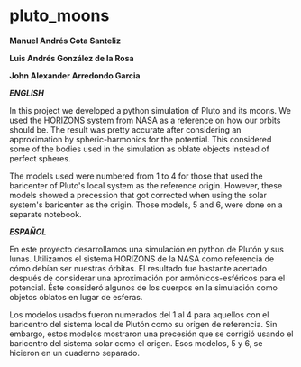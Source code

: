 # pluto_moons

**Manuel Andrés Cota Santeliz**

**Luis Andrés González de la Rosa**

**John Alexander Arredondo Garcia**


***ENGLISH***

In this project we developed a python simulation of Pluto and its moons. We used the HORIZONS system from NASA as a reference on how our orbits should be. The result was pretty accurate after considering an approximation by spheric-harmonics for the potential. This considered some of the bodies used in the simulation as oblate objects instead of perfect spheres.

The models used were numbered from 1 to 4 for those that used the baricenter of Pluto's local system as the reference origin. However, these models showed a precession that got corrected when using the solar system's baricenter as the origin. Those models, 5 and 6, were done on a separate notebook.


***ESPAÑOL***

En este proyecto desarrollamos una simulación en python de Plutón y sus lunas. Utilizamos el sistema HORIZONS de la NASA como referencia de cómo debían ser nuestras órbitas. El resultado fue bastante acertado después de considerar una aproximación por armónicos-esféricos para el potencial. Éste consideró algunos de los cuerpos en la simulación como objetos oblatos en lugar de esferas.

Los modelos usados fueron numerados del 1 al 4 para aquellos con el baricentro del sistema local de Plutón como su origen de referencia. Sin embargo, estos modelos mostraron una precesión que se corrigió usando el baricentro del sistema solar como el origen. Esos modelos, 5 y 6, se hicieron en un cuaderno separado.
